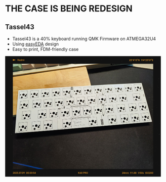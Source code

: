 # THE CASE IS BEING REDESIGN
## Tassel43
- Tassel43 is a 40% keyboard running QMK Firmware on ATMEGA32U4
- Using [easyEDA](https://easyeda.com/) design
- Easy to print, FDM-friendly case

![PCB](./IMG/PCB.jpg)